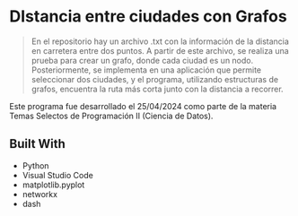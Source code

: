 <a name="readme-top"></a>

# DIstancia entre ciudades con Grafos

> En el repositorio hay un archivo .txt con la información de la distancia en carretera entre dos puntos. A partir de este archivo, se realiza una prueba para crear un grafo, donde cada ciudad es un nodo.
Posteriormente, se implementa en una aplicación que permite seleccionar dos ciudades, y el programa, utilizando estructuras de grafos, encuentra la ruta más corta junto con la distancia a recorrer.

Este programa fue desarrollado el 25/04/2024 como parte de la materia Temas Selectos de Programación II (Ciencia de Datos).

## Built With

- Python
- Visual Studio Code
- matplotlib.pyplot 
- networkx
- dash 
